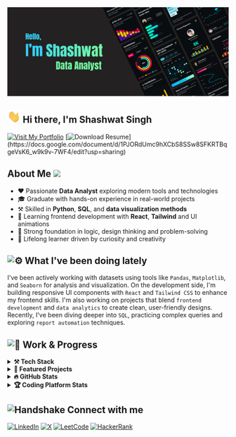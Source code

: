 
<div align="center">
  <img src="https://raw.githubusercontent.com/ShashwatAnalyst/ShashwatAnalyst/67e240b7ec5f08f25ddd9f1b08c6177edecb31e3/Untitled%20(6).svg" alt="Data Analyst Dev"/> 
</div>


<div>

<h2>
  <img src="https://raw.githubusercontent.com/ABSphreak/ABSphreak/master/gifs/Hi.gif" width="30px">  
  Hi there, I'm Shashwat Singh
</h2>

[![Visit My Portfolio](https://img.shields.io/badge/Visit-Portfolio-2EC866?style=for-the-badge&logo=globe&logoColor=white)](https://www.shashwatanalyst.online/)
[![Download Resume](https://img.shields.io/badge/Resume-Shashwat_(Data_Analyst)-2EC866?style=for-the-badge&logo=file&logoColor=white)](https://docs.google.com/document/d/1PJORdUmc9hXCbS8SSw8SFKRTBqgeVsK6_w9k9v-7WF4/edit?usp=sharing)





## About Me <img src="https://media.giphy.com/media/VgCDAzcKvsR6OM0uWg/giphy.gif" width="50">

- ❤️ Passionate **Data Analyst** exploring modern tools and technologies  
- 🎓 Graduate with hands-on experience in real-world projects  
- ⚒️ Skilled in **Python**, **SQL**, and **data visualization methods**  
- 🔰 Learning frontend development with **React**, **Tailwind** and UI animations  
- 🧩 Strong foundation in logic, design thinking and problem-solving  
- 🔮 Lifelong learner driven by curiosity and creativity  


<h2> <picture>
  <source srcset="https://fonts.gstatic.com/s/e/notoemoji/latest/2699_fe0f/512.webp" type="image/webp">
  <img src="https://fonts.gstatic.com/s/e/notoemoji/latest/2699_fe0f/512.gif" alt="⚙" width="25" height="25">
</picture> What I've been doing lately </h2>

I've been actively working with datasets using tools like `Pandas`, `Matplotlib`, and `Seaborn` for analysis and visualization. On the development side, I'm building responsive UI components with `React` and `Tailwind CSS` to enhance my frontend skills.
I'm also working on projects that blend `frontend development` and `data analytics` to create clean, user-friendly designs. Recently, I've been diving deeper into `SQL`, practicing complex queries and exploring `report automation` techniques.

<h2><picture>
  <source srcset="https://fonts.gstatic.com/s/e/notoemoji/latest/1f680/512.webp" type="image/webp">
  <img src="https://fonts.gstatic.com/s/e/notoemoji/latest/1f680/512.gif" alt="🚀" width="32" height="32">
</picture> Work & Progress</h2>

<details><summary><strong>⚒️ Tech Stack</strong></summary><br>

| Category              | Tools / Technologies |
|-----------------------|----------------------|
|  **Data & Analysis** | ![Python](https://img.shields.io/badge/Python-3670A0?style=for-the-badge&logo=python&logoColor=ffdd54) ![NumPy](https://img.shields.io/badge/NumPy-013243?style=for-the-badge&logo=numpy&logoColor=white) ![Pandas](https://img.shields.io/badge/Pandas-150458?style=for-the-badge&logo=pandas&logoColor=white) ![Matplotlib](https://img.shields.io/badge/Matplotlib-ffffff?style=for-the-badge&logo=Matplotlib&logoColor=black) ![Seaborn](https://img.shields.io/badge/Seaborn-4C8CB5?style=for-the-badge&logoColor=white) ![Excel](https://img.shields.io/badge/Excel-217346?style=for-the-badge&logo=microsoft-excel&logoColor=white) ![Tableau](https://img.shields.io/badge/Tableau-E97627?style=for-the-badge&logo=Tableau&logoColor=white) |
|  **Databases**       | ![PostgreSQL](https://img.shields.io/badge/PostgreSQL-316192?style=for-the-badge&logo=postgresql&logoColor=white) ![MySQL](https://img.shields.io/badge/MySQL-4479A1?style=for-the-badge&logo=mysql&logoColor=white) |
| **Frontend**        | ![HTML5](https://img.shields.io/badge/HTML5-E34F26?style=for-the-badge&logo=html5&logoColor=white) ![CSS3](https://img.shields.io/badge/CSS3-1572B6?style=for-the-badge&logo=css3&logoColor=white) ![JavaScript](https://img.shields.io/badge/JavaScript-323330?style=for-the-badge&logo=javascript&logoColor=F7DF1E) ![TypeScript](https://img.shields.io/badge/TypeScript-007ACC?style=for-the-badge&logo=typescript&logoColor=white) ![React](https://img.shields.io/badge/React-20232a?style=for-the-badge&logo=react&logoColor=61DAFB) ![Tailwind](https://img.shields.io/badge/Tailwind_CSS-38B2AC?style=for-the-badge&logo=tailwind-css&logoColor=white) ![Vite](https://img.shields.io/badge/Vite-B73BFE?style=for-the-badge&logo=vite&logoColor=FFD62E) ![GSAP](https://img.shields.io/badge/GSAP-93CF2B?style=for-the-badge&logo=greensock&logoColor=white) ![Shadcn/UI](https://img.shields.io/badge/shadcn%2Fui-000000?style=for-the-badge&logo=shadcnui&logoColor=white) |
| **Tools & Platforms**| ![Git](https://img.shields.io/badge/Git-F05033?style=for-the-badge&logo=git&logoColor=white) ![GitHub](https://img.shields.io/badge/GitHub-121011?style=for-the-badge&logo=github&logoColor=white) ![Vercel](https://img.shields.io/badge/Vercel-000000?style=for-the-badge&logo=vercel&logoColor=white) ![Figma](https://img.shields.io/badge/Figma-F24E1E?style=for-the-badge&logo=figma&logoColor=white) ![ChatGPT](https://img.shields.io/badge/ChatGPT-74aa9c?style=for-the-badge&logo=openai&logoColor=white) ![Anaconda](https://img.shields.io/badge/Anaconda-%2344A833.svg?style=for-the-badge&logo=anaconda&logoColor=white) ![VS Code](https://img.shields.io/badge/Visual%20Studio%20Code-0078d7.svg?style=for-the-badge&logo=visual-studio-code&logoColor=white) ![Jupyter](https://img.shields.io/badge/jupyter-%23F24E1E.svg?style=for-the-badge&logo=jupyter&logoColor=white) |

</details>

<details><summary><strong>🎯 Featured Projects</strong></summary><br>

<table>
  <tr>
    <td align="center">
      <a href="https://github.com/shashwatanalyst/SQL-Data-Warehouse-Project" target="_blank">
        <img src="https://github-readme-stats.vercel.app/api/pin/?username=shashwatanalyst&repo=SQL-Data-Warehouse-Project&theme=dark&hide_border=true&bg_color=000000" width="100%"/>
      </a>
    </td>
    <td align="center">
      <a href="https://github.com/your-other-project" target="_blank">
        <img src="https://github-readme-stats.vercel.app/api/pin/?username=your-username&repo=your-other-project&theme=dark&hide_border=true&bg_color=000000" width="100%"/>
      </a>
    </td>
  </tr>
</table>

</details>

<details><summary><strong>🔥 GitHub Stats</strong></summary><br>

<table>
  <tr>
    <td align="center"><img src="https://streak-stats.vercel.app/api?user=shashwatanalyst&theme=react&hide_border=true&background=00000000" width="100%"/></td>
    <td align="center"><img src="https://github-readme-stats.vercel.app/api/top-langs/?username=shashwatanalyst&hide_progress=true&theme=react&hide_border=true&bg_color=00000000" width="100%"/></td>
    <td align="center"><img src="https://github-readme-stats.vercel.app/api?username=shashwatanalyst&show_icons=true&theme=react&hide_border=true&bg_color=00000000" width="100%"/></td>
  </tr>
  <tr>
    <td colspan="3" align="center">
      <strong>Contribution Graph</strong><br>
      <img src="https://github-readme-activity-graph.vercel.app/graph?username=shashwatanalyst&theme=react&hide_border=true&area=true&hide_title=true&bg_color=00000000" width="100%"/>
    </td>
  </tr>
  <tr>
    <td colspan="3" align="center">
      <strong>Contribution Heatmap</strong><br>
      <picture>
        <source media="(prefers-color-scheme: dark)" srcset="https://raw.githubusercontent.com/shashwatanalyst/shashwatanalyst/output/github-contribution-grid-snake-dark.svg" />
        <source media="(prefers-color-scheme: light)" srcset="https://raw.githubusercontent.com/shashwatanalyst/shashwatanalyst/output/github-contribution-grid-snake.svg" />
        <img alt="GitHub contribution heatmap" src="https://raw.githubusercontent.com/shashwatanalyst/shashwatanalyst/output/github-contribution-grid-snake.svg" />
      </picture>
    </td>
  </tr>
</table>

</details>

<details><summary><strong>🏆 Coding Platform Stats</strong></summary><br>

<table align="center">
  <tr>
    <th align="center">HackerRank</th>
    <th align="center">LeetCode</th>
  </tr>
  <tr>
    <td align="center">
      <a href="https://www.hackerrank.com/profile/shashwat98k" target="_blank">
        <img src="https://github.com/itsshashwatsingh/itsshashwatsingh/blob/main/Screenshot_2025-07-19_162031-removebg-preview.png?raw=true" width="120px" alt="HackerRank Profile Badge for Shashwat"/>
      </a>
    </td>
    <td align="center">
      <img src="https://leetcard.jacoblin.cool/fclDlbfku9?theme=radical&ext=contest&animation=true&font=monospace&ext=heatmap" width="100%" alt="LeetCode Profile Card for Shashwat"/>
    </td>
  </tr>
</table>

</details>




## <img src="https://user-images.githubusercontent.com/74038190/216112957-034e1f8b-5468-4857-8512-9cd2bac35bb6.png" alt="Handshake" width="30" /> Connect with me

[![LinkedIn](https://img.shields.io/badge/LinkedIn-0077B5?style=for-the-badge&logo=linkedin&logoColor=white)](https://www.linkedin.com/in/shashwat-singh-bb2730357/)
[![X](https://img.shields.io/badge/X-000000?style=for-the-badge&logo=x&logoColor=white)](https://x.com/ShashwatSi48402)
[![LeetCode](https://img.shields.io/badge/LeetCode-FFA116?style=for-the-badge&logo=LeetCode&logoColor=black)](https://leetcode.com/u/fclDlbfku9/)
[![HackerRank](https://img.shields.io/badge/Hackerrank-2EC866?style=for-the-badge&logo=HackerRank&logoColor=white)](https://www.hackerrank.com/profile/shashwat98k)






















